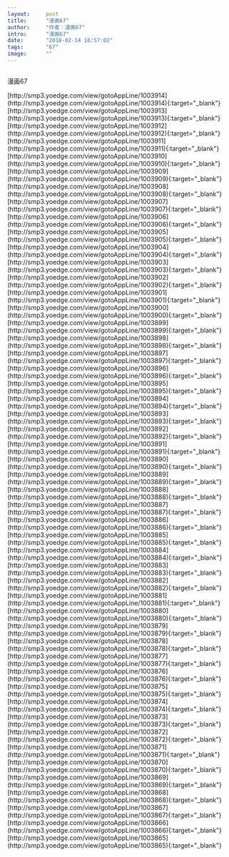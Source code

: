 ```yaml
---
layout:     post
title:      "漫画67"
author:     "作者：漫画67"
intro:      "漫画67"
date:       "2018-02-14 16:57:02"
tags:       "67"
image:      ""
---
```

<div style="text-align: center">
<p><img src=""/></p>
</div>
<p class="post-meta">
<span>漫画67</span>
</p>
[http://smp3.yoedge.com/view/gotoAppLine/1003914](http://smp3.yoedge.com/view/gotoAppLine/1003914){:target="_blank"}
[http://smp3.yoedge.com/view/gotoAppLine/1003913](http://smp3.yoedge.com/view/gotoAppLine/1003913){:target="_blank"}
[http://smp3.yoedge.com/view/gotoAppLine/1003912](http://smp3.yoedge.com/view/gotoAppLine/1003912){:target="_blank"}
[http://smp3.yoedge.com/view/gotoAppLine/1003911](http://smp3.yoedge.com/view/gotoAppLine/1003911){:target="_blank"}
[http://smp3.yoedge.com/view/gotoAppLine/1003910](http://smp3.yoedge.com/view/gotoAppLine/1003910){:target="_blank"}
[http://smp3.yoedge.com/view/gotoAppLine/1003909](http://smp3.yoedge.com/view/gotoAppLine/1003909){:target="_blank"}
[http://smp3.yoedge.com/view/gotoAppLine/1003908](http://smp3.yoedge.com/view/gotoAppLine/1003908){:target="_blank"}
[http://smp3.yoedge.com/view/gotoAppLine/1003907](http://smp3.yoedge.com/view/gotoAppLine/1003907){:target="_blank"}
[http://smp3.yoedge.com/view/gotoAppLine/1003906](http://smp3.yoedge.com/view/gotoAppLine/1003906){:target="_blank"}
[http://smp3.yoedge.com/view/gotoAppLine/1003905](http://smp3.yoedge.com/view/gotoAppLine/1003905){:target="_blank"}
[http://smp3.yoedge.com/view/gotoAppLine/1003904](http://smp3.yoedge.com/view/gotoAppLine/1003904){:target="_blank"}
[http://smp3.yoedge.com/view/gotoAppLine/1003903](http://smp3.yoedge.com/view/gotoAppLine/1003903){:target="_blank"}
[http://smp3.yoedge.com/view/gotoAppLine/1003902](http://smp3.yoedge.com/view/gotoAppLine/1003902){:target="_blank"}
[http://smp3.yoedge.com/view/gotoAppLine/1003901](http://smp3.yoedge.com/view/gotoAppLine/1003901){:target="_blank"}
[http://smp3.yoedge.com/view/gotoAppLine/1003900](http://smp3.yoedge.com/view/gotoAppLine/1003900){:target="_blank"}
[http://smp3.yoedge.com/view/gotoAppLine/1003899](http://smp3.yoedge.com/view/gotoAppLine/1003899){:target="_blank"}
[http://smp3.yoedge.com/view/gotoAppLine/1003898](http://smp3.yoedge.com/view/gotoAppLine/1003898){:target="_blank"}
[http://smp3.yoedge.com/view/gotoAppLine/1003897](http://smp3.yoedge.com/view/gotoAppLine/1003897){:target="_blank"}
[http://smp3.yoedge.com/view/gotoAppLine/1003896](http://smp3.yoedge.com/view/gotoAppLine/1003896){:target="_blank"}
[http://smp3.yoedge.com/view/gotoAppLine/1003895](http://smp3.yoedge.com/view/gotoAppLine/1003895){:target="_blank"}
[http://smp3.yoedge.com/view/gotoAppLine/1003894](http://smp3.yoedge.com/view/gotoAppLine/1003894){:target="_blank"}
[http://smp3.yoedge.com/view/gotoAppLine/1003893](http://smp3.yoedge.com/view/gotoAppLine/1003893){:target="_blank"}
[http://smp3.yoedge.com/view/gotoAppLine/1003892](http://smp3.yoedge.com/view/gotoAppLine/1003892){:target="_blank"}
[http://smp3.yoedge.com/view/gotoAppLine/1003891](http://smp3.yoedge.com/view/gotoAppLine/1003891){:target="_blank"}
[http://smp3.yoedge.com/view/gotoAppLine/1003890](http://smp3.yoedge.com/view/gotoAppLine/1003890){:target="_blank"}
[http://smp3.yoedge.com/view/gotoAppLine/1003889](http://smp3.yoedge.com/view/gotoAppLine/1003889){:target="_blank"}
[http://smp3.yoedge.com/view/gotoAppLine/1003888](http://smp3.yoedge.com/view/gotoAppLine/1003888){:target="_blank"}
[http://smp3.yoedge.com/view/gotoAppLine/1003887](http://smp3.yoedge.com/view/gotoAppLine/1003887){:target="_blank"}
[http://smp3.yoedge.com/view/gotoAppLine/1003886](http://smp3.yoedge.com/view/gotoAppLine/1003886){:target="_blank"}
[http://smp3.yoedge.com/view/gotoAppLine/1003885](http://smp3.yoedge.com/view/gotoAppLine/1003885){:target="_blank"}
[http://smp3.yoedge.com/view/gotoAppLine/1003884](http://smp3.yoedge.com/view/gotoAppLine/1003884){:target="_blank"}
[http://smp3.yoedge.com/view/gotoAppLine/1003883](http://smp3.yoedge.com/view/gotoAppLine/1003883){:target="_blank"}
[http://smp3.yoedge.com/view/gotoAppLine/1003882](http://smp3.yoedge.com/view/gotoAppLine/1003882){:target="_blank"}
[http://smp3.yoedge.com/view/gotoAppLine/1003881](http://smp3.yoedge.com/view/gotoAppLine/1003881){:target="_blank"}
[http://smp3.yoedge.com/view/gotoAppLine/1003880](http://smp3.yoedge.com/view/gotoAppLine/1003880){:target="_blank"}
[http://smp3.yoedge.com/view/gotoAppLine/1003879](http://smp3.yoedge.com/view/gotoAppLine/1003879){:target="_blank"}
[http://smp3.yoedge.com/view/gotoAppLine/1003878](http://smp3.yoedge.com/view/gotoAppLine/1003878){:target="_blank"}
[http://smp3.yoedge.com/view/gotoAppLine/1003877](http://smp3.yoedge.com/view/gotoAppLine/1003877){:target="_blank"}
[http://smp3.yoedge.com/view/gotoAppLine/1003876](http://smp3.yoedge.com/view/gotoAppLine/1003876){:target="_blank"}
[http://smp3.yoedge.com/view/gotoAppLine/1003875](http://smp3.yoedge.com/view/gotoAppLine/1003875){:target="_blank"}
[http://smp3.yoedge.com/view/gotoAppLine/1003874](http://smp3.yoedge.com/view/gotoAppLine/1003874){:target="_blank"}
[http://smp3.yoedge.com/view/gotoAppLine/1003873](http://smp3.yoedge.com/view/gotoAppLine/1003873){:target="_blank"}
[http://smp3.yoedge.com/view/gotoAppLine/1003872](http://smp3.yoedge.com/view/gotoAppLine/1003872){:target="_blank"}
[http://smp3.yoedge.com/view/gotoAppLine/1003871](http://smp3.yoedge.com/view/gotoAppLine/1003871){:target="_blank"}
[http://smp3.yoedge.com/view/gotoAppLine/1003870](http://smp3.yoedge.com/view/gotoAppLine/1003870){:target="_blank"}
[http://smp3.yoedge.com/view/gotoAppLine/1003869](http://smp3.yoedge.com/view/gotoAppLine/1003869){:target="_blank"}
[http://smp3.yoedge.com/view/gotoAppLine/1003868](http://smp3.yoedge.com/view/gotoAppLine/1003868){:target="_blank"}
[http://smp3.yoedge.com/view/gotoAppLine/1003867](http://smp3.yoedge.com/view/gotoAppLine/1003867){:target="_blank"}
[http://smp3.yoedge.com/view/gotoAppLine/1003866](http://smp3.yoedge.com/view/gotoAppLine/1003866){:target="_blank"}
[http://smp3.yoedge.com/view/gotoAppLine/1003865](http://smp3.yoedge.com/view/gotoAppLine/1003865){:target="_blank"}



